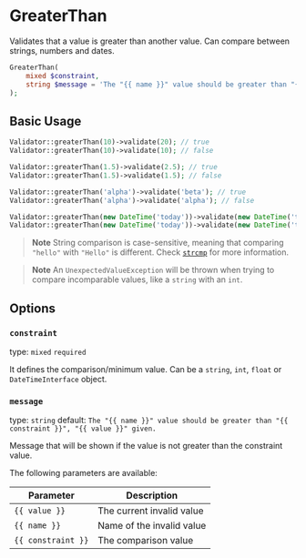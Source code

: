 # GreaterThan

Validates that a value is greater than another value. 
Can compare between strings, numbers and dates.

```php
GreaterThan(
    mixed $constraint,
    string $message = 'The "{{ name }}" value should be greater than "{{ constraint }}", "{{ value }}" given.'
);
```

## Basic Usage

```php
Validator::greaterThan(10)->validate(20); // true
Validator::greaterThan(10)->validate(10); // false

Validator::greaterThan(1.5)->validate(2.5); // true
Validator::greaterThan(1.5)->validate(1.5); // false

Validator::greaterThan('alpha')->validate('beta'); // true
Validator::greaterThan('alpha')->validate('alpha'); // false

Validator::greaterThan(new DateTime('today'))->validate(new DateTime('tomorrow')); // true
Validator::greaterThan(new DateTime('today'))->validate(new DateTime('today')); // false
```

> **Note**
> String comparison is case-sensitive, meaning that comparing `"hello"` with `"Hello"` is different.
> Check [`strcmp`](https://www.php.net/manual/en/function.strcmp.php) for more information.

> **Note**
> An `UnexpectedValueException` will be thrown when trying to compare incomparable values, like a `string` with an `int`.

## Options

### `constraint`

type: `mixed` `required`

It defines the comparison/minimum value. 
Can be a `string`, `int`, `float` or `DateTimeInterface` object.

### `message`

type: `string` default: `The "{{ name }}" value should be greater than "{{ constraint }}", "{{ value }}" given.`

Message that will be shown if the value is not greater than the constraint value.

The following parameters are available:

| Parameter          | Description               |
|--------------------|---------------------------|
| `{{ value }}`      | The current invalid value |
| `{{ name }}`       | Name of the invalid value |
| `{{ constraint }}` | The comparison value      |